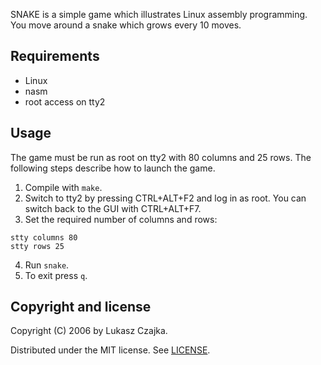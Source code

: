 SNAKE is a simple game which illustrates Linux assembly
programming. You move around a snake which grows every 10 moves.

Requirements
------------
* Linux
* nasm
* root access on tty2

Usage
-----

The game must be run as root on tty2 with 80 columns and 25 rows. The
following steps describe how to launch the game.

1. Compile with `make`.
2. Switch to tty2 by pressing CTRL+ALT+F2 and log in as root. You can
   switch back to the GUI with CTRL+ALT+F7.
3. Set the required number of columns and rows:
```
stty columns 80
stty rows 25
```
4. Run `snake`.
5. To exit press `q`.

Copyright and license
---------------------

Copyright (C) 2006 by Lukasz Czajka.

Distributed under the MIT license. See [LICENSE](LICENSE).
